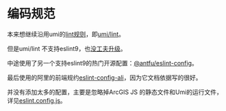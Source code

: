 # 编码规范

本来想继续沿用umi的[lint规则](https://umijs.org/docs/guides/lint)，即[umi/lint](https://github.com/umijs/umi/tree/master/packages/lint)。

但是umi/lint 不支持eslint9，也[没工夫升级](https://github.com/umijs/umi/issues/12261)。

中途使用了另一个支持eslint9的热门开源配置：[@antfu/eslint-config](https://github.com/antfu/eslint-config)。

最后使用的阿里的前端规约[eslint-config-ali](https://github.com/alibaba/f2e-spec)，因为它文档依据写的很好。

并没有添加太多的配置，主要是忽略掉ArcGIS JS 的静态文件和Umi的运行文件，详见[eslint.config.js](https://github.com/GeoDaoyu/Chu/blob/main/eslint.config.js)。
